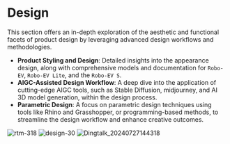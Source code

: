 # Design

This section offers an in-depth exploration of the aesthetic and functional facets of product design by leveraging advanced design workflows and methodologies.
- **Product Styling and Design**: Detailed insights into the appearance design, along with comprehensive models and documentation for `Robo-EV`, `Robo-EV Lite`, and the `Robo-EV S`.
- **AIGC-Assisted Design Workflow**: A deep dive into the application of cutting-edge AIGC tools, such as Stable Diffusion, midjourney, and AI 3D model generation, within the design process.
- **Parametric Design**: A focus on parametric design techniques using tools like Rhino and Grasshopper, or programming-based methods, to streamline the design workflow and enhance creative outcomes.
&nbsp;

![rtm-318](https://github.com/user-attachments/assets/a0753c42-4056-4839-a5c7-f45a920d897a)
![design-30](https://github.com/user-attachments/assets/f8c17fc8-da01-4f02-8fcc-dedd0dc5f246)
![Dingtalk_20240727144318](https://github.com/user-attachments/assets/c725a26e-4b02-4aab-8e8d-cb2d1c1af079)
